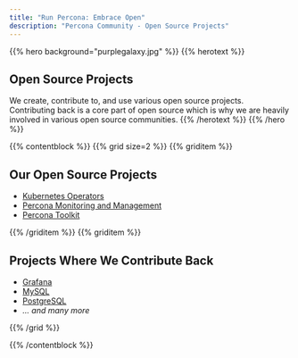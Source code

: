 ```yaml
---
title: "Run Percona: Embrace Open"
description: "Percona Community - Open Source Projects"
---
```


{{% hero background="purplegalaxy.jpg" %}}
{{% herotext %}}

## Open Source Projects

We create, contribute to, and use various open source projects. Contributing back is a core part of open source which is why we are heavily involved in various open source communities.
{{% /herotext %}}
{{% /hero %}}

{{% contentblock %}}
{{% grid size=2 %}}
{{% griditem %}}

## Our Open Source Projects

* [Kubernetes Operators](/projects/operators)
* [Percona Monitoring and Management](/projects/pmm)
* [Percona Toolkit](/projects/toolkit)

{{% /griditem %}}
{{% griditem %}}

## Projects Where We Contribute Back

* [Grafana](https://grafana.com/)
* [MySQL](https://www.mysql.com/)
* [PostgreSQL](https://www.postgresql.org/)
* *... and many more*

{{% /grid %}}

{{% /contentblock %}}